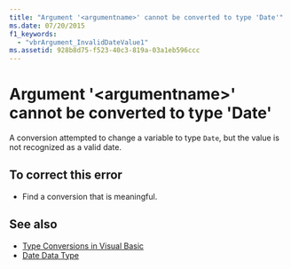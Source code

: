 ```yaml
---
title: "Argument '<argumentname>' cannot be converted to type 'Date'"
ms.date: 07/20/2015
f1_keywords: 
  - "vbrArgument_InvalidDateValue1"
ms.assetid: 928b8d75-f523-40c3-819a-03a1eb596ccc
---
```

# Argument '\<argumentname>' cannot be converted to type 'Date'
A conversion attempted to change a variable to type `Date`, but the value is not recognized as a valid date.  
  
## To correct this error  
  
- Find a conversion that is meaningful.  
  
## See also

- [Type Conversions in Visual Basic](../../visual-basic/programming-guide/language-features/data-types/type-conversions.md)
- [Date Data Type](../../visual-basic/language-reference/data-types/date-data-type.md)
